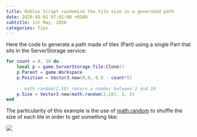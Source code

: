 ```yaml
---
title: Roblox Script randomize the tile size in a generated path
date: 2020-05-01 07:01:00 +0100
subtitle: 1st May, 2020
categories: Tips
---
```


Here the code to generate a path made of tiles (Part) using a single Part that sits in the ServerStorage service:

```lua
for count = 0, 10 do
	local p = game.ServerStorage.Tile:Clone()
	p.Parent = game.Workspace
	p.Position = Vector3.new(0,0,-8.5 - count*5)
	
	-- math.random(2,10) return a number between 2 and 10
	p.Size = Vector3.new(math.random(2,10), 1, 5)
end
```

The particularity of this example is the use of [math.random](https://developer.roblox.com/en-us/api-reference/lua-docs/math) to shuffle the size of each tile in order to get something like:

![](/assets/log/n351_screen-shot-2020-05-01-at-10.57.22.png)